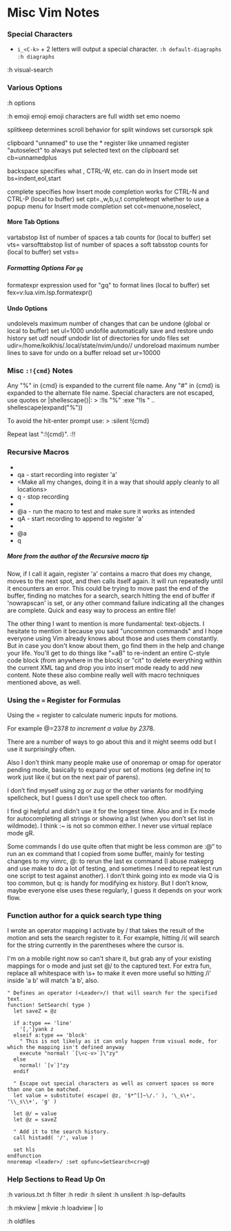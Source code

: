 
# Misc Vim Notes

### Special Characters

* `i_<C-k>` + 2 letters will output a special character.
`:h default-diagraphs`
`:h diagraphs`

:h visual-search


### Various Options
:h options

:h emoji
emoji	emoji characters are full width
 	set emo	noemo

splitkeep	determines scroll behavior for split windows
 	set cursorspk	spk

clipboard	"unnamed" to use the * register like unnamed register
	"autoselect" to always put selected text on the clipboard
 	set cb=unnamedplus

backspace	specifies what <BS>, CTRL-W, etc. can do in Insert mode
 	set bs=indent,eol,start

complete	specifies how Insert mode completion works for CTRL-N and CTRL-P
	(local to buffer)
 	set cpt=.,w,b,u,t
completeopt	whether to use a popup menu for Insert mode completion
 	set cot=menuone,noselect,


#### More Tab Options
vartabstop	list of number of spaces a tab counts for
	(local to buffer)
 	set vts=
varsofttabstop	list of number of spaces a soft tabsstop counts for
	(local to buffer)
 	set vsts=

##### Formatting Options For `gq`
formatexpr	expression used for "gq" to format lines
	(local to buffer)
 	set fex=v:lua.vim.lsp.formatexpr()

#### Undo Options
undolevels	maximum number of changes that can be undone
	(global or local to buffer)
 	set ul=1000
undofile	automatically save and restore undo history
 	set udf	noudf
undodir	list of directories for undo files
 	set udir=/home/kolkhis/.local/state/nvim/undo//
undoreload	maximum number lines to save for undo on a buffer reload
 	set ur=10000

### Misc `:!{cmd}` Notes
Any "%" in {cmd} is expanded to the current file name.
Any "#" in {cmd} is expanded to the alternate file name.
Special characters are not escaped, use quotes or
|shellescape()|: >
    :!ls "%"
    :exe "!ls " .. shellescape(expand("%"))

To avoid the hit-enter prompt use: >
    :silent !{cmd}

Repeat last ":!{cmd}".
    :!!

### Recursive Macros
* <Position my cursor where I want to make the first change>
* qa - start recording into register 'a'
* <Make all my changes, doing it in a way that should apply cleanly to all locations>
* q - stop recording
* <Position cursor on next location I want changed>
* @a - run the macro to test and make sure it works as intended
* qA - start recording to append to register 'a'
* <Move cursor to next location to change>
* @a
* q

##### More from the author of the Recursive macro tip
Now, if I call it again, register 'a' contains a macro that does my change, moves to the next spot, and then calls itself again.
It will run repeatedly until it encounters an error.
This could be trying to move past the end of the buffer, finding no matches for a search, search hitting the end of buffer if 'nowrapscan' is set, or any other command failure indicating all the changes are complete.
Quick and easy way to process an entire file!

The other thing I want to mention is more fundamental: text-objects.
I hesitate to mention it because you said "uncommon commands" and I hope everyone using Vim already knows about those and uses them constantly.
But in case you don't know about them, go find them in the help and change your life.
You'll get to do things like "=aB" to re-indent an entire C-style code block (from anywhere in the block) or "cit" to delete everything within the current XML tag and drop you into insert mode ready to add new content.
Note these also combine really well with macro techniques mentioned above, as well.



### Using the `=` Register for Formulas
Using the = register to calculate numeric inputs for motions.

For example @=237*8<cr><c-a> to increment a value by 237*8.

There are a number of ways to go about this and it might seems odd but I use it surprisingly often.

Also I don’t think many people make use of onoremap or omap for operator pending mode, basically to expand your set of motions (eg define in( to work just like i( but on the next pair of parens).

I don’t find myself using zg or zug or the other variants for modifying spellcheck, but I guess I don’t use spell check too often.

I find gi helpful and didn’t use it for the longest time.
Also <c-a> and <c-d> in Ex mode for autocompleting all strings or showing a list (when you don’t set list in wildmode).
I think :~ is not so common either.
I never use virtual replace mode gR.

Some commands I do use quite often that might be less common are :@“ to run an ex command that I copied from some buffer,
 mainly for testing changes to my vimrc, @: to rerun the last ex command 
  (I abuse makeprg and use make to do a lot of testing, and sometimes I need to repeat lest run one script to test against another).
I don’t think going into ex mode via Q is too common, but q: is handy for modifying ex history.
But I don’t know, maybe everyone else uses these regularly, I guess it depends on your work flow.




### Function author for a quick search type thing
I wrote an operator mapping I activate by <leader>/ that takes the result of the motion and sets the search register to it.
For example, hitting <leader>/i( will search for the string currently in the parentheses where the cursor is.

I'm on a mobile right now so can't share it, but grab any of your existing mappings for o mode and just set @/ to the captured text.
For extra fun, replace all whitespace with \s+ to make it even more useful so hitting <leader>/i' inside 'a b' will match 'a b', also.

```viml
" Defines an operator (<Leader>/) that will search for the specified text.
function! SetSearch( type )
  let saveZ = @z

  if a:type == 'line'
    '[,']yank z
  elseif a:type == 'block'
    " This is not likely as it can only happen from visual mode, for which the mapping isn't defined anyway
    execute "normal! `[\<c-v>`]\"zy"
  else
    normal! `[v`]"zy
  endif

  " Escape out special characters as well as convert spaces so more than one can be matched.
  let value = substitute( escape( @z, '$*^[]~\/.' ), '\_s\+', '\\_s\\+', 'g' )

  let @/ = value
  let @z = saveZ

  " Add it to the search history.
  call histadd( '/', value )

  set hls
endfunction
nnoremap <leader>/ :set opfunc=SetSearch<cr>g@
```




### Help Sections to Read Up On
:h various.txt
:h filter
:h redir
:h silent
:h unsilent
:h lsp-defaults

:h mkview | mkvie
:h loadview | lo

:h oldfiles


